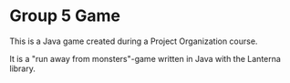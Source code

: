 # Group 5 Game
This is a Java game created during a Project Organization course.

It is a "run away from monsters"-game written in Java with the Lanterna library.